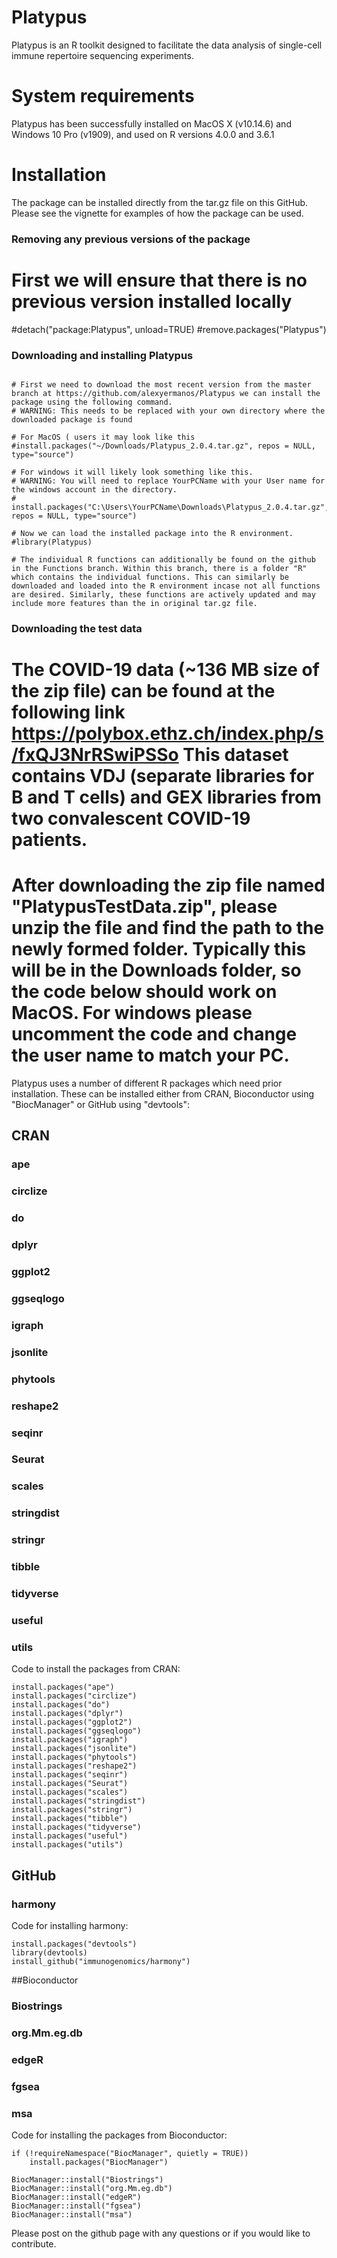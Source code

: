 
# Platypus

Platypus is an R toolkit designed to facilitate the data analysis of single-cell immune repertoire sequencing experiments. 

# System requirements

Platypus has been successfully installed on MacOS X (v10.14.6) and Windows 10 Pro (v1909), and used on R versions 4.0.0 and 3.6.1

# Installation

The package can be installed directly from the tar.gz file on this GitHub. Please see the vignette for examples of how the package can be used. 

### Removing any previous versions of the package
# First we will ensure that there is no previous version installed locally
#detach("package:Platypus", unload=TRUE)
#remove.packages("Platypus")

### Downloading and installing Platypus

```{r}

# First we need to download the most recent version from the master branch at https://github.com/alexyermanos/Platypus we can install the package using the following command. 
# WARNING: This needs to be replaced with your own directory where the downloaded package is found

# For MacOS ( users it may look like this
#install.packages("~/Downloads/Platypus_2.0.4.tar.gz", repos = NULL, type="source")

# For windows it will likely look something like this. 
# WARNING: You will need to replace YourPCName with your User name for the windows account in the directory. 
# install.packages("C:\Users\YourPCName\Downloads\Platypus_2.0.4.tar.gz", repos = NULL, type="source")

# Now we can load the installed package into the R environment. 
#library(Platypus)

# The individual R functions can additionally be found on the github in the Functions branch. Within this branch, there is a folder "R" which contains the individual functions. This can similarly be downloaded and loaded into the R environment incase not all functions are desired. Similarly, these functions are actively updated and may include more features than the in original tar.gz file. 

```

### Downloading the test data
# The COVID-19 data (~136 MB size of the zip file) can be found at the following link https://polybox.ethz.ch/index.php/s/fxQJ3NrRSwiPSSo This dataset contains VDJ (separate libraries for B and T cells) and GEX libraries from two convalescent COVID-19 patients.

# After downloading the zip file named "PlatypusTestData.zip", please unzip the file and find the path to the newly formed folder. Typically this will be in the Downloads folder, so the code below should work on MacOS. For windows please uncomment the code and change the user name to match your PC.


Platypus uses a number of different R packages which need prior installation. These can be installed either from CRAN, Bioconductor using "BiocManager" or GitHub using "devtools":


## CRAN

### ape  
### circlize
### do
### dplyr
### ggplot2
### ggseqlogo
### igraph
### jsonlite
### phytools 
### reshape2
### seqinr
### Seurat
### scales
### stringdist
### stringr
### tibble
### tidyverse
### useful 
### utils 

Code to install the packages from CRAN:
```{r}
install.packages("ape")
install.packages("circlize")
install.packages("do")
install.packages("dplyr")
install.packages("ggplot2")
install.packages("ggseqlogo")
install.packages("igraph")
install.packages("jsonlite")
install.packages("phytools")
install.packages("reshape2")
install.packages("seqinr")
install.packages("Seurat")
install.packages("scales")
install.packages("stringdist")
install.packages("stringr")
install.packages("tibble")
install.packages("tidyverse")
install.packages("useful")
install.packages("utils")
```

## GitHub

### harmony 

Code for installing harmony:
```{r}
install.packages("devtools")
library(devtools)
install_github("immunogenomics/harmony")
```


##Bioconductor

### Biostrings  
### org.Mm.eg.db 
### edgeR
### fgsea
### msa 

Code for installing the packages from Bioconductor:
```{r}
if (!requireNamespace("BiocManager", quietly = TRUE))
    install.packages("BiocManager")
    
BiocManager::install("Biostrings")
BiocManager::install("org.Mm.eg.db")
BiocManager::install("edgeR")
BiocManager::install("fgsea")
BiocManager::install("msa")
```


Please post on the github page with any questions or if you would like to contribute.
